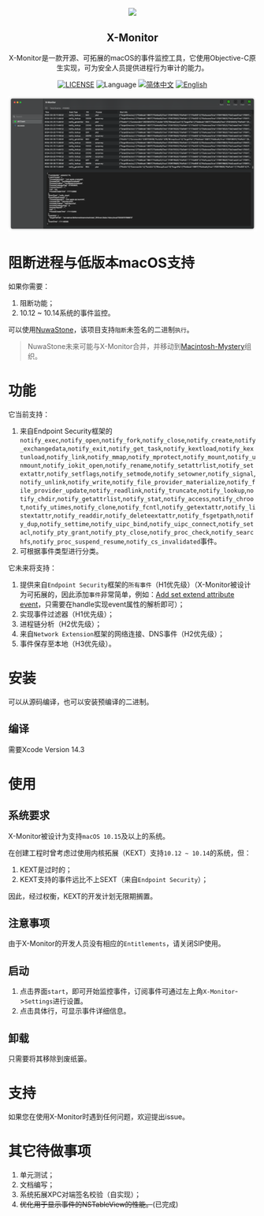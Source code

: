 <p align="center">
  <img src="https://raw.githubusercontent.com/lyq1996/X-Monitor/main/docs/X-Monitor.png" height="300"/>
   <h2 align="center">X-Monitor</h2>
</p>
<p align="center">
  <div align="center">X-Monitor是一款开源、可拓展的macOS的事件监控工具，它使用Objective-C原生实现，可为安全人员提供进程行为审计的能力。</div>
</p>
<p align="center">
    <a href="https://github.com/lyq1996/X-Monitor/blob/main/LICENSE"><img src="https://img.shields.io/badge/license-GPL--3.0-green" alt="LICENSE"></a>
    <img alt="Language" src="https://img.shields.io/badge/Language-Objective--C-blue.svg" />
    <a href="https://github.com/lyq1996/X-Monitor/README_ZH_CN.md"><img src="https://img.shields.io/badge/lang-简体中文-red.svg" alt="简体中文"></a>
    <a href="https://github.com/lyq1996/X-Monitor/README.md"><img src="https://img.shields.io/badge/lang-English-red.svg" alt="English"></a>
</p>

![GUI](docs/X-Monitor-GUI.png)

# 阻断进程与低版本macOS支持
如果你需要：
1. 阻断功能；
2. 10.12 ~ 10.14系统的事件监控。

可以使用[NuwaStone](https://github.com/ConradSun/NuwaStone)，该项目支持`阻断`未签名的二进制`执行`。

> NuwaStone未来可能与X-Monitor合并，并移动到[Macintosh-Mystery](https://github.com/Macintosh-Mystery)组织。

# 功能
它当前支持：
1. 来自Endpoint Security框架的`notify_exec`,`notify_open`,`notify_fork`,`notify_close`,`notify_create`,`notify_exchangedata`,`notify_exit`,`notify_get_task`,`notify_kextload`,`notify_kextunload`,`notify_link`,`notify_mmap`,`notify_mprotect`,`notify_mount`,`notify_unmount`,`notify_iokit_open`,`notify_rename`,`notify_setattrlist`,`notify_setextattr`,`notify_setflags`,`notify_setmode`,`notify_setowner`,`notify_signal`,`notify_unlink`,`notify_write`,`notify_file_provider_materialize`,`notify_file_provider_update`,`notify_readlink`,`notify_truncate`,`notify_lookup`,`notify_chdir`,`notify_getattrlist`,`notify_stat`,`notify_access`,`notify_chroot`,`notify_utimes`,`notify_clone`,`notify_fcntl`,`notify_getextattr`,`notify_listextattr`,`notify_readdir`,`notify_deleteextattr`,`notify_fsgetpath`,`notify_dup`,`notify_settime`,`notify_uipc_bind`,`notify_uipc_connect`,`notify_setacl`,`notify_pty_grant`,`notify_pty_close`,`notify_proc_check`,`notify_searchfs`,`notify_proc_suspend_resume`,`notify_cs_invalidated`事件。
2. 可根据事件类型进行分类。

它未来将支持：
1. 提供来自`Endpoint Security`框架的`所有事件`（H1优先级）（X-Monitor被设计为可拓展的，因此添加`事件`非常简单，例如：[Add set extend attribute event](https://github.com/lyq1996/X-Monitor/commit/cd659bbb7fbf4d6a26abf675a7e623fd341f4855)，只需要在handle实现event属性的解析即可）；
2. 实现事件过滤器（H1优先级）；
3. 进程链分析（H2优先级）；
4. 来自`Network Extension`框架的网络连接、DNS事件（H2优先级）；
5. 事件保存至本地（H3优先级）。

# 安装
可以从源码编译，也可以安装预编译的二进制。

## 编译
需要Xcode Version 14.3

# 使用
## 系统要求
X-Monitor被设计为支持`macOS 10.15`及以上的系统。

在创建工程时曾考虑过使用内核拓展（KEXT）支持`10.12 ~ 10.14`的系统，但：
1. KEXT是过时的；
2. KEXT支持的事件远比不上SEXT（来自`Endpoint Security`）；

因此，经过权衡，KEXT的开发计划无限期搁置。

## 注意事项
由于X-Monitor的开发人员没有相应的`Entitlements`，请关闭SIP使用。

## 启动

1. 点击界面`start`，即可开始监控事件，订阅事件可通过左上角`X-Monitor`->`Settings`进行设置。
2. 点击具体行，可显示事件详细信息。

## 卸载
只需要将其移除到废纸篓。

# 支持
如果您在使用X-Monitor时遇到任何问题，欢迎提出issue。

# 其它待做事项
1. 单元测试；
2. 文档编写；
3. 系统拓展XPC对端签名校验（自实现）；
4. ~~优化用于显示事件的NSTableView的性能。~~(已完成)
